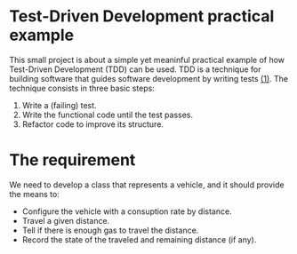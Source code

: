 # Test-Driven Development practical example

This small project is about a simple yet meaninful practical example of how Test-Driven Development (TDD) can be used.
TDD is a technique for building software that guides software development by writing tests [(1)](https://martinfowler.com/bliki/TestDrivenDevelopment.html). The technique consists in three basic steps:

1. Write a (failing) test.
2. Write the functional code until the test passes.
3. Refactor code to improve its structure.

# The requirement

We need to develop a class that represents a vehicle, and it should provide the means to:

- Configure the vehicle with a consuption rate by distance.
- Travel a given distance.
- Tell if there is enough gas to travel the distance.
- Record the state of the traveled and remaining distance (if any).

